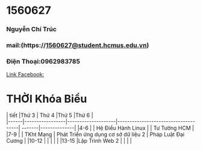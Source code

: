 # 1560627
### Nguyễn Chí Trúc
### mail:(https://1560627@student.hcmus.edu.vn)
### Điện Thoại:0962983785
[Link Facebook:](https://www.facebook.com/profile.php?id=100008121676075)
# THỜI Khóa Biểu
| tiết |Thứ 3            | Thứ 4              |Thứ 5                                |Thứ 6                  |   
|------|-----------------|--------------------|-------------------------------------| -------|--------------|
|4-6   |                 | Hệ Điều Hành Linux |                                     |   Tư Tường HCM        |
|7-9   |                 | TKht Mạng          | Phát Triển ứng dụng cơ sở dữ liệu 2 |  Pháp Luật Đại Cương  |
|10-12 |                 |                    |                                     |                       |
|13-15 |Lập Trình Web 2  |                    |                                     |                       |
